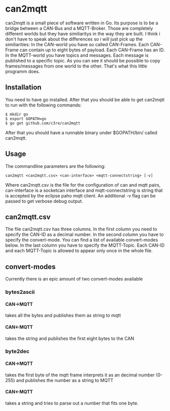 # can2mqtt


can2mqtt is a small piece of software written in Go. Its purpose is to be a bridge between a CAN-Bus and a MQTT-Broker. Those are completely different worlds but they have similiaritys in the way they are built. I think i don't have to speak about the differences so i will just pick up the similiarities: In the CAN-world you have so called CAN-Frames. Each CAN-Frame can contain up to eight bytes of payload. Each CAN-Frame has an ID. In the MQTT-world you have topics and messages. Each message is published to a specific topic. As you can see it should be possible to copy frames/messages from one world to the other. That's what this little programm does.

## Installation
You need to have go installed. After that you should be able to get can2mqtt to run with the following commands:
```
$ mkdir go
$ export GOPATH=go
$ go get github.com/c3re/can2mqtt
```
After that you should have a runnable binary under $GOPATH/bin/ called can2mqtt.
 
## Usage
The commandline parameters are the following:
 ```
 can2mqtt <can2mqtt.csv> <can-interface> <mqtt-connectstring> [-v]
 ```
 
Where can2mqtt.csv is the file for the configuration of can and mqtt pairs, can-interface is a socketcan interface and mqtt-connectstring is string that is accepted by the eclipse paho mqtt client. An additional -v flag can be passed to get verbose debug output.

## can2mqtt.csv
The file can2mqtt.csv has three columns. In the first column you need to specify the CAN-ID as a decimal number. In the second column you have to specify the convert-mode. You can find a list of available convert-modes below. In the last column you have to specify the MQTT-Topic. Each CAN-ID and each MQTT-Topic is allowed to appear only once in the whole file.

## convert-modes
Currently there is an epic amount of two convert-modes available

### bytes2ascii
#### CAN->MQTT
takes all the bytes and publishes them as string to mqtt
#### CAN<-MQTT
takes the string and publishes the first eight bytes to the CAN
### byte2dec
#### CAN->MQTT
takes the first byte of the mqtt frame interprets it as an decimal number (0-255) and publishes the number as a string to MQTT
#### CAN<-MQTT
takes a string and tries to parse out a number that fits one byte.

